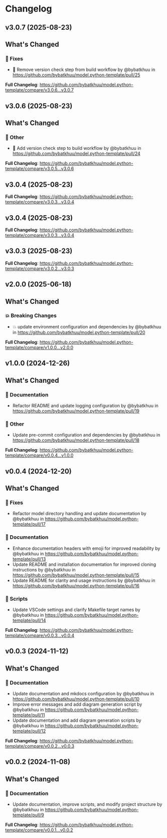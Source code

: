 # Changelog

## v3.0.7 (2025-08-23)

<!-- Release notes generated using configuration in .github/release.yml at v3.0.7 -->

## What's Changed
### 🐛 Fixes
* :broom: Remove version check step from build workflow by @bybatkhuu in https://github.com/bybatkhuu/model.python-template/pull/25


**Full Changelog**: https://github.com/bybatkhuu/model.python-template/compare/v3.0.6...v3.0.7

## v3.0.6 (2025-08-23)

<!-- Release notes generated using configuration in .github/release.yml at v3.0.6 -->

## What's Changed
### 💬 Other
* :green_heart: Add version check step to build workflow by @bybatkhuu in https://github.com/bybatkhuu/model.python-template/pull/24


**Full Changelog**: https://github.com/bybatkhuu/model.python-template/compare/v3.0.5...v3.0.6

## v3.0.4 (2025-08-23)

<!-- Release notes generated using configuration in .github/release.yml at v3.0.4 -->



**Full Changelog**: https://github.com/bybatkhuu/model.python-template/compare/v3.0.3...v3.0.4

## v3.0.4 (2025-08-23)

<!-- Release notes generated using configuration in .github/release.yml at v3.0.4 -->



**Full Changelog**: https://github.com/bybatkhuu/model.python-template/compare/v3.0.3...v3.0.4

## v3.0.3 (2025-08-23)

<!-- Release notes generated using configuration in .github/release.yml at v3.0.3 -->



**Full Changelog**: https://github.com/bybatkhuu/model.python-template/compare/v3.0.2...v3.0.3

## v2.0.0 (2025-06-18)

<!-- Release notes generated using configuration in .github/release.yml at v2.0.0 -->

## What's Changed
### 💥 Breaking Changes
* :boom: update environment configuration and dependencies by @bybatkhuu in https://github.com/bybatkhuu/model.python-template/pull/20


**Full Changelog**: https://github.com/bybatkhuu/model.python-template/compare/v1.0.0...v2.0.0

## v1.0.0 (2024-12-26)

<!-- Release notes generated using configuration in .github/release.yml at v1.0.0 -->

## What's Changed
### 📝 Documentation
* Refactor README and update logging configuration by @bybatkhuu in https://github.com/bybatkhuu/model.python-template/pull/19
### 💬 Other
* Update pre-commit configuration and dependencies by @bybatkhuu in https://github.com/bybatkhuu/model.python-template/pull/18


**Full Changelog**: https://github.com/bybatkhuu/model.python-template/compare/v0.0.4...v1.0.0

## v0.0.4 (2024-12-20)

<!-- Release notes generated using configuration in .github/release.yml at v0.0.4 -->

## What's Changed
### 🐛 Fixes
* Refactor model directory handling and update documentation by @bybatkhuu in https://github.com/bybatkhuu/model.python-template/pull/17
### 📝 Documentation
* Enhance documentation headers with emoji for improved readability by @bybatkhuu in https://github.com/bybatkhuu/model.python-template/pull/13
* Update README and installation documentation for improved cloning instructions by @bybatkhuu in https://github.com/bybatkhuu/model.python-template/pull/15
* Update README for clarity and usage instructions by @bybatkhuu in https://github.com/bybatkhuu/model.python-template/pull/16
### 🔨 Scripts
* Update VSCode settings and clarify Makefile target names by @bybatkhuu in https://github.com/bybatkhuu/model.python-template/pull/14


**Full Changelog**: https://github.com/bybatkhuu/model.python-template/compare/v0.0.3...v0.0.4

## v0.0.3 (2024-11-12)

<!-- Release notes generated using configuration in .github/release.yml at v0.0.3 -->

## What's Changed
### 📝 Documentation
* Update documentation and mkdocs configuration by @bybatkhuu in https://github.com/bybatkhuu/model.python-template/pull/10
* Improve error messages and add diagram generation script by @bybatkhuu in https://github.com/bybatkhuu/model.python-template/pull/11
* Update documentation and add diagram generation scripts by @bybatkhuu in https://github.com/bybatkhuu/model.python-template/pull/12


**Full Changelog**: https://github.com/bybatkhuu/model.python-template/compare/v0.0.2...v0.0.3

## v0.0.2 (2024-11-08)

<!-- Release notes generated using configuration in .github/release.yml at v0.0.2 -->

## What's Changed
### 📝 Documentation
* Update documentation, improve scripts, and modify project structure by @bybatkhuu in https://github.com/bybatkhuu/model.python-template/pull/9


**Full Changelog**: https://github.com/bybatkhuu/model.python-template/compare/v0.0.1...v0.0.2
